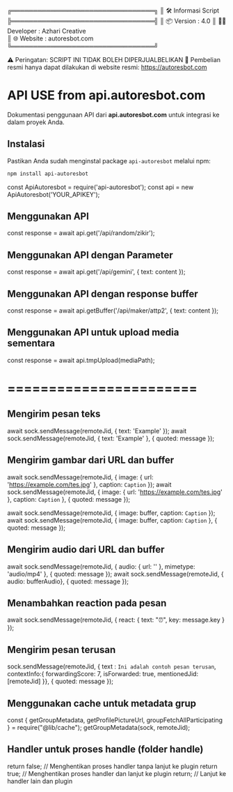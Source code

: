 ╔═════════════════════════════════╗
║ 🛠️ Informasi Script
╠═════════════════════════════════╣
║ 📦 Version : 4.0
║ 👨‍💻 Developer : Azhari Creative  
║ 🌐 Website : autoresbot.com  
╚═════════════════════════════════╝

⚠️ Peringatan: SCRIPT INI TIDAK BOLEH DIPERJUALBELIKAN
📌 Pembelian resmi hanya dapat dilakukan di website resmi: https://autoresbot.com

# API USE from api.autoresbot.com

Dokumentasi penggunaan API dari **api.autoresbot.com** untuk integrasi ke dalam proyek Anda.

## Instalasi

Pastikan Anda sudah menginstal package `api-autoresbot` melalui npm:

```bash
npm install api-autoresbot
```

const ApiAutoresbot = require('api-autoresbot');
const api = new ApiAutoresbot('YOUR_APIKEY');

## Menggunakan API

const response = await api.get('/api/random/zikir');

## Menggunakan API dengan Parameter

const response = await api.get('/api/gemini', { text: content });

## Menggunakan API dengan response buffer

const response = await api.getBuffer('/api/maker/attp2', { text: content });

## Menggunakan API untuk upload media sementara

const response = await api.tmpUpload(mediaPath);

# =======================

## Mengirim pesan teks

await sock.sendMessage(remoteJid, { text: 'Example' });
await sock.sendMessage(remoteJid, { text: 'Example' }, { quoted: message });

## Mengirim gambar dari URL dan buffer

await sock.sendMessage(remoteJid, { image: { url: 'https://example.com/tes.jpg' }, caption: `Caption` });
await sock.sendMessage(remoteJid, { image: { url: 'https://example.com/tes.jpg' }, caption: `Caption` }, { quoted: message });

await sock.sendMessage(remoteJid, { image: buffer, caption: `Caption` });
await sock.sendMessage(remoteJid, { image: buffer, caption: `Caption` }, { quoted: message });

## Mengirim audio dari URL dan buffer

await sock.sendMessage(remoteJid, { audio: { url: '' }, mimetype: 'audio/mp4' }, { quoted: message });
await sock.sendMessage(remoteJid, { audio: bufferAudio}, { quoted: message });

## Menambahkan reaction pada pesan

await sock.sendMessage(remoteJid, { react: { text: "⏰", key: message.key } });

## Mengirim pesan terusan

sock.sendMessage(remoteJid, { text : `Ini adalah contoh pesan terusan`, contextInfo:{
forwardingScore: 7,
isForwarded: true,
mentionedJid:[remoteJid]
}}, { quoted: message });

## Menggunakan cache untuk metadata grup

const { getGroupMetadata, getProfilePictureUrl, groupFetchAllParticipating } = require("@lib/cache");
getGroupMetadata(sock, remoteJid);

## Handler untuk proses handle (folder handle)

return false; // Menghentikan proses handler tanpa lanjut ke plugin
return true; // Menghentikan proses handler dan lanjut ke plugin
return; // Lanjut ke handler lain dan plugin
